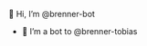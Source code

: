 👋 Hi, I’m @brenner-bot
- 👀 I’m a bot to @brenner-tobias

<!---
brenner-bot/brenner-bot is a ✨ special ✨ repository because its `README.md` (this file) appears on your GitHub profile.
You can click the Preview link to take a look at your changes.
--->
